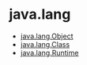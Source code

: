 # java.lang

* [java.lang.Object](java.lang.Object.md)
* [java.lang.Class](java.lang.Class.md)
* [java.lang.Runtime](java.lang.Runtime.md)
